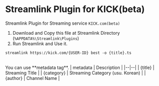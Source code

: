 # Streamlink Plugin for KICK(beta)
Streamlink Plugin for Streaming service `KICK.com(beta)`

1. Download and Copy this file at Streamlink Directory (`%APPDATA%\Streamlink\Plugins`)
2. Run Streamlink and Use it.
```
streamlink https://kick.com/{USER-ID} best -o {title}.ts
```
<br>
You can use **metadata tag**.
| metadata | Description |
|--|--|
| {title} | Streaming Title |
| {category} | Streaming Category (usu. Korean) |
| {author} | Channel Name |
